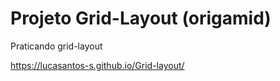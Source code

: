 <h1>Projeto Grid-Layout (origamid)</h1>
<p>Praticando grid-layout</p>

https://lucasantos-s.github.io/Grid-layout/
